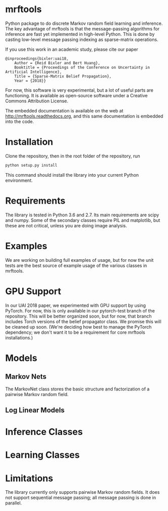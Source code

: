 # mrftools

Python package to do discrete Markov random field learning and inference. The key advantage of
mrftools is that the message-passing algorithms for inference are fast yet implemented in high-level
Python. This is done by casting low-level message passing indexing as sparse-matrix operations.

If you use this work in an academic study, please cite our paper

```
@inproceedings{bixler:uai18,
	Author = {Reid Bixler and Bert Huang},
	Booktitle = {Proceedings of the Conference on Uncertainty in Artificial Intelligence},
	Title = {Sparse-Matrix Belief Propagation},
	Year = {2018}}
```

For now, this software is very experimental, but a lot of useful parts are functioning.
It is available as open-source software under a Creative Commons Attribution License.

The embedded documentation is available on the web at http://mrftools.readthedocs.org,
and this same documentation is embedded into the code.

# Installation

Clone the repository, then in the root folder of the repository, run

```bash
python setup.py install
```

This command should install the library
into your current Python environment.

# Requirements

The library is tested in Python 3.6 and 2.7. Its main requirements are
scipy and numpy. Some of the secondary classes require PIL and matplotlib,
but these are not critical, unless you are doing image analysis.

# Examples

We are working on building full examples of usage, but for now the unit tests are
the best source of example usage of the various classes in mrftools.

# GPU Support

In our UAI 2018 paper, we experimented with GPU support by using PyTorch. For now, this
is only available in our pytorch-test branch of the repository. This will be
better organized soon, but for now, that branch includes Torch versions of the
belief propagator class. We promise this will be cleaned up soon. (We're deciding how best
to manage the PyTorch dependency; we don't want it to be a requirement for core mrftools
installations.)

# Models

## Markov Nets

The MarkovNet class stores the basic structure and factorization of a pairwise
Markov random field.

## Log Linear Models

# Inference Classes

# Learning Classes

# Limitations

The library currently only supports pairwise Markov random fields. It does not
support sequential message passing; all message passing is done in parallel.
